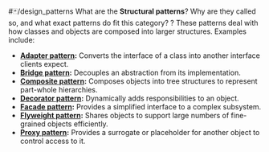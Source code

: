 #🃏/design_patterns
What are the **Structural patterns**? Why are they called so, and what exact patterns do fit this category?
?
These patterns deal with how classes and objects are composed into larger structures. Examples include:
* **[Adapter pattern](Adapter%20pattern.md):** Converts the interface of a class into another interface clients expect.
* **[Bridge pattern](Bridge%20pattern.md):** Decouples an abstraction from its implementation.
* **[Composite pattern](Composite%20pattern.md):** Composes objects into tree structures to represent part-whole hierarchies.
* **[Decorator pattern](Decorator%20pattern.md):** Dynamically adds responsibilities to an object.
* **[Facade pattern](Facade%20pattern.md):** Provides a simplified interface to a complex subsystem.
* **[Flyweight pattern](Flyweight%20pattern.md):** Shares objects to support large numbers of fine-grained objects efficiently.
* **[Proxy pattern](Proxy%20pattern.md):** Provides a surrogate or placeholder for another object to control access to it.
<!--SR:!2026-02-02,312,250-->